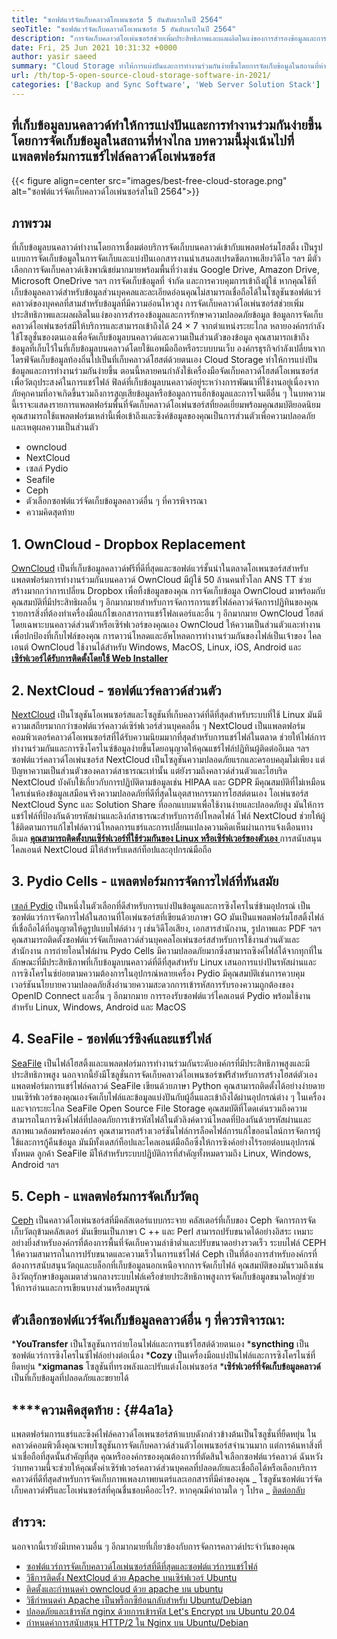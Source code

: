 ```yaml
---
title: "ซอฟต์แวร์จัดเก็บคลาวด์โอเพนซอร์ส 5 อันดับแรกในปี 2564" 
seoTitle: "ซอฟต์แวร์จัดเก็บคลาวด์โอเพนซอร์ส 5 อันดับแรกในปี 2564" 
description: "การจัดเก็บคลาวด์โอเพ่นซอร์สช่วยเพิ่มประสิทธิภาพและผลผลิตในแง่ของการสำรองข้อมูลและการรักษาความปลอดภัยข้อมูล บทความนี้มุ่งเน้นไปที่แอพจัดเก็บข้อมูลคลาวด์ที่ดีที่สุด" 
date: Fri, 25 Jun 2021 10:31:32 +0000
author: yasir saeed
summary: "Cloud Storage ทำให้การแบ่งปันและการทำงานร่วมกันง่ายขึ้นโดยการจัดเก็บข้อมูลในสถานที่ห่างไกล บทความนี้มุ่งเน้นไปที่แพลตฟอร์มการแชร์ไฟล์คลาวด์โอเพ่นซอร์ส" 
url: /th/top-5-open-source-cloud-storage-software-in-2021/
categories: ['Backup and Sync Software', 'Web Server Solution Stack']
---
```


## ที่เก็บข้อมูลบนคลาวด์ทำให้การแบ่งปันและการทำงานร่วมกันง่ายขึ้นโดยการจัดเก็บข้อมูลในสถานที่ห่างไกล บทความนี้มุ่งเน้นไปที่แพลตฟอร์มการแชร์ไฟล์คลาวด์โอเพ่นซอร์ส

{{< figure align=center src="images/best-free-cloud-storage.png" alt="ซอฟต์แวร์จัดเก็บคลาวด์โอเพ่นซอร์สในปี 2564">}}


## **ภาพรวม** 
ที่เก็บข้อมูลบนคลาวด์ทำงานโดยการเชื่อมต่อบริการจัดเก็บบนคลาวด์เข้ากับแพลตฟอร์มโฮสติ้ง เป็นรูปแบบการจัดเก็บข้อมูลในการจัดเก็บและแบ่งปันเอกสารงานนำเสนอสเปรดชีตภาพเสียงวิดีโอ ฯลฯ มีตัวเลือกการจัดเก็บคลาวด์เชิงพาณิชย์มากมายพร้อมพื้นที่ว่างเช่น Google Drive, Amazon Drive, Microsoft OneDrive ฯลฯ การจัดเก็บข้อมูลที่ จำกัด และการควบคุมการเข้าถึงผู้ใช้ หากคุณใช้ที่เก็บข้อมูลคลาวด์สำหรับข้อมูลส่วนบุคคลและละเอียดอ่อนคุณไม่สามารถเชื่อถือได้ในโซลูชันซอฟต์แวร์คลาวด์ของบุคคลที่สามสำหรับข้อมูลที่มีความอ่อนไหวสูง การจัดเก็บคลาวด์โอเพ่นซอร์สช่วยเพิ่มประสิทธิภาพและผลผลิตในแง่ของการสำรองข้อมูลและการรักษาความปลอดภัยข้อมูล
ข้อมูลการจัดเก็บคลาวด์โอเพ่นซอร์สมีให้บริการและสามารถเข้าถึงได้ 24 × 7 จากตำแหน่งระยะไกล หลายองค์กรกำลังใช้โซลูชั่นของตนเองเพื่อจัดเก็บข้อมูลบนคลาวด์และความเป็นส่วนตัวของข้อมูล คุณสามารถเข้าถึงข้อมูลที่เก็บไว้ในที่เก็บข้อมูลบนคลาวด์โดยใช้แอพมือถือหรือระบบบนเว็บ องค์กรธุรกิจกำลังเปลี่ยนจากไดรฟ์จัดเก็บข้อมูลท้องถิ่นไปเป็นที่เก็บคลาวด์โฮสต์ด้วยตนเอง Cloud Storage ทำให้การแบ่งปันข้อมูลและการทำงานร่วมกันง่ายขึ้น ตอนนี้หลายคนกำลังใช้เครื่องมือจัดเก็บคลาวด์โฮสต์โอเพนซอร์สเพื่อวัตถุประสงค์ในการแชร์ไฟล์ ฟิลด์ที่เก็บข้อมูลบนคลาวด์อยู่ระหว่างการพัฒนาที่ใช้งานอยู่เนื่องจากภัยคุกคามที่อาจเกิดขึ้นรวมถึงการสูญเสียข้อมูลหรือข้อมูลการแฮ็กข้อมูลและการโจมตีอื่น ๆ
ในบทความนี้เราจะแสดงรายการแพลตฟอร์มพื้นที่จัดเก็บคลาวด์โอเพ่นซอร์สที่ยอดเยี่ยมพร้อมคุณสมบัติยอดนิยม คุณสามารถใช้แพลตฟอร์มเหล่านี้เพื่อเข้าถึงและซิงค์ข้อมูลของคุณเป็นการส่วนตัวเพื่อความปลอดภัยและเหตุผลความเป็นส่วนตัว
  * owncloud
  * NextCloud
  * เซลล์ Pydio
  * Seafile
  * Ceph
  * ตัวเลือกซอฟต์แวร์จัดเก็บข้อมูลคลาวด์อื่น ๆ ที่ควรพิจารณา
  * ความคิดสุดท้าย

## 1. OwnCloud - Dropbox Replacement
[OwnCloud][1] เป็นที่เก็บข้อมูลคลาวด์ฟรีที่ดีที่สุดและซอฟต์แวร์ชั้นนำในตลาดโอเพนซอร์สสำหรับแพลตฟอร์มการทำงานร่วมกันบนคลาวด์ OwnCloud มีผู้ใช้ 50 ล้านคนทั่วโลก ANS TT ช่วยสร้างมากกว่าการเปลี่ยน Dropbox เพื่อทิ้งข้อมูลของคุณ การจัดเก็บข้อมูล OwnCloud มาพร้อมกับคุณสมบัติที่มีประสิทธิผลอื่น ๆ อีกมากมายสำหรับการจัดการการแชร์ไฟล์คลาวด์จัดการปฏิทินของคุณรายการสิ่งที่ต้องทำเครื่องมือแก้ไขเอกสารการแชร์โฟลเดอร์และอื่น ๆ อีกมากมาย OwnCloud โฮสต์โดยเฉพาะบนคลาวด์ส่วนตัวหรือเซิร์ฟเวอร์ของคุณเอง OwnCloud ให้ความเป็นส่วนตัวและทำงานเพื่อปกป้องที่เก็บไฟล์ของคุณ การดาวน์โหลดและอัพโหลดการทำงานร่วมกันของไฟล์เป็นเจ้าของ
ไคลเอนต์ OwnCloud ใช้งานได้สำหรับ Windows, MacOS, Linux, iOS, Android และ [**เซิร์ฟเวอร์ได้รับการติดตั้งโดยใช้ Web Installer** ][2]

## 2. NextCloud - ซอฟต์แวร์คลาวด์ส่วนตัว
[NextCloud][3] เป็นโซลูชันโอเพนซอร์สและโซลูชันที่เก็บคลาวด์ที่ดีที่สุดสำหรับระบบที่ใช้ Linux มันมีความเสถียรมากกว่าซอฟต์แวร์คลาวด์เซิร์ฟเวอร์ส่วนบุคคลอื่น ๆ NextCloud เป็นแพลตฟอร์มคอมพิวเตอร์คลาวด์โอเพนซอร์สที่ได้รับความนิยมมากที่สุดสำหรับการแชร์ไฟล์ในตลาด ช่วยให้ไฟล์การทำงานร่วมกันและการซิงโครไนซ์ข้อมูลง่ายขึ้นโดยอนุญาตให้คุณแชร์ไฟล์ปฏิทินผู้ติดต่ออีเมล ฯลฯ ซอฟต์แวร์คลาวด์โอเพ่นซอร์ส NextCloud เป็นโซลูชันความปลอดภัยแรกและครอบคลุมไม่เพียง แต่ปัญหาความเป็นส่วนตัวของคลาวด์สาธารณะเท่านั้น แต่ยังรวมถึงคลาวด์ส่วนตัวและไฮบริด NextCloud บังคับใช้เกี่ยวกับการปฏิบัติตามข้อมูลเช่น HIPAA และ GDPR
มีคุณสมบัติที่ไม่เหมือนใครเช่นห้องข้อมูลเสมือนจริงความปลอดภัยที่ดีที่สุดในอุตสาหกรรมการโฮสต์ตนเอง โอเพ่นซอร์ส NextCloud Sync และ Solution Share ที่ออกแบบมาเพื่อใช้งานง่ายและปลอดภัยสูง มันให้การแชร์ไฟล์ที่ป้องกันด้วยรหัสผ่านและลิงก์สาธารณะสำหรับการอัปโหลดไฟล์ ไฟล์ NextCloud ช่วยให้ผู้ใช้ติดตามการแก้ไขไฟล์ดาวน์โหลดการแชร์และการเปลี่ยนแปลงความคิดเห็นผ่านการแจ้งเตือนทางอีเมล [**คุณสามารถติดตั้งบนเซิร์ฟเวอร์ที่ใช้ร่วมกันของ Linux หรือเซิร์ฟเวอร์ของตัวเอง** ][4]
การสนับสนุนไคลเอนต์ NextCloud มีให้สำหรับเดสก์ท็อปและอุปกรณ์มือถือ

## 3. Pydio Cells - แพลตฟอร์มการจัดการไฟล์ที่ทันสมัย
[เซลล์ Pydio][5] เป็นหนึ่งในตัวเลือกที่ดีสำหรับการแบ่งปันข้อมูลและการซิงโครไนซ์ข้ามอุปกรณ์ เป็นซอฟต์แวร์การจัดการไฟล์ในสถานที่โอเพ่นซอร์สที่เขียนด้วยภาษา GO มันเป็นแพลตฟอร์มโฮสติ้งไฟล์ที่เชื่อถือได้ที่อนุญาตให้ดูรูปแบบไฟล์ต่าง ๆ เช่นวิดีโอเสียง, เอกสารสำนักงาน, รูปภาพและ PDF ฯลฯ คุณสามารถติดตั้งซอฟต์แวร์จัดเก็บคลาวด์ส่วนบุคคลโอเพ่นซอร์สสำหรับการใช้งานส่วนตัวและสำนักงาน การถ่ายโอนไฟล์ผ่าน Pydo Cells มีความปลอดภัยมากซึ่งสามารถซิงค์ไฟล์ได้จากทุกที่ในลักษณะที่มีประสิทธิภาพที่เก็บข้อมูลบนคลาวด์ที่ดีที่สุดสำหรับ Linux เสนอการแบ่งปันรหัสผ่านและการซิงโครไนซ์ย่อยตามความต้องการในอุปกรณ์หลายเครื่อง Pydio มีคุณสมบัติเช่นการควบคุมเวอร์ชันนโยบายความปลอดภัยสิ่งอำนวยความสะดวกการเข้ารหัสการรับรองความถูกต้องของ OpenID Connect และอื่น ๆ อีกมากมาย
การรองรับซอฟต์แวร์ไคลเอนต์ Pydio พร้อมใช้งานสำหรับ Linux, Windows, Android และ MacOS

## 4. SeaFile - ซอฟต์แวร์ซิงค์และแชร์ไฟล์
[SeaFile][6] เป็นไฟล์โฮสติ้งและแพลตฟอร์มการทำงานร่วมกันระดับองค์กรที่มีประสิทธิภาพสูงและมีประสิทธิภาพสูง นอกจากนี้ยังมีโซลูชั่นการจัดเก็บคลาวด์โอเพนซอร์ซฟรีสำหรับการสร้างโฮสต์ตัวเอง แพลตฟอร์มการแชร์ไฟล์คลาวด์ SeaFile เขียนด้วยภาษา Python
คุณสามารถติดตั้งได้อย่างง่ายดายบนเซิร์ฟเวอร์ของคุณเองจัดเก็บไฟล์และข้อมูลแบ่งปันกับผู้อื่นและเข้าถึงได้ผ่านอุปกรณ์ต่าง ๆ ในเครื่องและจากระยะไกล SeaFile Open Source File Storage คุณสมบัติที่โดดเด่นรวมถึงความสามารถในการซิงค์ไฟล์ที่ปลอดภัยการเข้ารหัสไฟล์ในตัวลิงค์ดาวน์โหลดที่ป้องกันด้วยรหัสผ่านและสภาพแวดล้อมพร้อมองค์กร คุณสามารถสร้างเวอร์ชันไฟล์การล็อคไฟล์การแก้ไขออนไลน์การจัดการผู้ใช้และการกู้คืนข้อมูล มันมีทั้งเดสก์ท็อปและไคลเอนต์มือถือซึ่งให้การซิงค์อย่างไร้รอยต่อบนอุปกรณ์ทั้งหมด
ลูกค้า SeaFile มีให้สำหรับระบบปฏิบัติการที่สำคัญทั้งหมดรวมถึง Linux, Windows, Android ฯลฯ

## 5. Ceph - แพลตฟอร์มการจัดเก็บวัตถุ
[Ceph][7] เป็นคลาวด์โอเพ่นซอร์สที่มีคลัสเตอร์แบบกระจาย คลัสเตอร์ที่เก็บของ Ceph จัดการการจัดเก็บวัตถุข้ามคลัสเตอร์ มันเขียนเป็นภาษา C ++ และ Perl สามารถปรับขนาดได้อย่างอิสระ เหมาะอย่างยิ่งสำหรับองค์กรที่ต้องการพื้นที่จัดเก็บความล่าช้าต่ำและปรับขนาดอย่างรวดเร็ว ระบบไฟล์ CEPH ให้ความสามารถในการปรับขนาดและความเร็วในการแชร์ไฟล์ Ceph เป็นที่ต้องการสำหรับองค์กรที่ต้องการสนับสนุนวัตถุและบล็อกที่เก็บข้อมูลนอกเหนือจากการจัดเก็บไฟล์
คุณสมบัติของมันรวมถึงเช่นอิงวัตถุรักษาข้อมูลเมตาส่วนกลางระบบไฟล์เครือข่ายประสิทธิภาพสูงการจัดเก็บข้อมูลขนาดใหญ่ช่วยให้การอ่านและการเขียนบางส่วนหรือสมบูรณ์

## ตัวเลือกซอฟต์แวร์จัดเก็บข้อมูลคลาวด์อื่น ๆ ที่ควรพิจารณา:
  ***YouTransfer**  เป็นโซลูชันการถ่ายโอนไฟล์และการแชร์โฮสต์ด้วยตนเอง
  ***syncthing**  เป็นซอฟต์แวร์การซิงโครไนซ์ไฟล์อย่างต่อเนื่อง
  ***Cozy**  เป็นเครื่องมือแบ่งปันไฟล์และการซิงโครไนซ์ที่ยืดหยุ่น
  ***xigmanas**  โซลูชันที่ทรงพลังและปรับแต่งโอเพ่นซอร์ส
  ***เซิร์ฟเวอร์ที่จัดเก็บข้อมูลคลาวด์**  เป็นที่เก็บข้อมูลที่ปลอดภัยและขยายได้

## ****ความคิดสุดท้าย **:**    {#4a1a}
แพลตฟอร์มการแชร์และซิงค์ไฟล์คลาวด์โอเพนซอร์สห้าแบบดังกล่าวข้างต้นเป็นโซลูชั่นที่ยืดหยุ่น ในคลาวด์คอมพิวติ้งคุณจะพบโซลูชันการจัดเก็บคลาวด์ส่วนตัวโอเพนซอร์สจำนวนมาก แต่การค้นหาสิ่งที่น่าเชื่อถือที่สุดนั้นสำคัญที่สุด คุณหรือองค์กรของคุณต้องการที่ตัดสินใจเลือกซอฟต์แวร์คลาวด์ ฉันหวังว่าบทความนี้จะช่วยให้คุณตั้งค่าเซิร์ฟเวอร์คลาวด์ส่วนบุคคลที่ปลอดภัยและเชื่อถือได้หรือเลือกบริการคลาวด์ที่ดีที่สุดสำหรับการจัดเก็บภาพเพลงภาพยนตร์และเอกสารที่มีค่าของคุณ
_ โซลูชันซอฟต์แวร์จัดเก็บคลาวด์ฟรีและโอเพ่นซอร์สที่คุณชื่นชอบคืออะไร?. หากคุณมีคำถามใด ๆ โปรด _ [ติดต่อกลับ][8]

## สำรวจ:
นอกจากนี้เรายังมีบทความอื่น ๆ อีกมากมายที่เกี่ยวข้องกับการจัดการคลาวด์ประจำวันของคุณ
  * [ซอฟต์แวร์การจัดเก็บคลาวด์โอเพ่นซอร์สที่ดีที่สุดและซอฟต์แวร์การแชร์ไฟล์][9]
  * [วิธีการติดตั้ง NextCloud ด้วย Apache บนเซิร์ฟเวอร์ Ubuntu][4]
  * [ติดตั้งและกำหนดค่า owncloud ด้วย apache บน ubuntu][2]
  * [วิธีกำหนดค่า Apache เป็นพร็อกซีย้อนกลับสำหรับ Ubuntu/Debian][10]
  * [ปลอดภัยและเข้ารหัส nginx ด้วยการเข้ารหัส Let's Encrypt บน Ubuntu 20.04][11]
  * [กำหนดค่าการสนับสนุน HTTP/2 ใน Nginx บน Ubuntu/Debian][12]

  
[1]: https://owncloud.com/
[2]: https://blog.containerize.com/backup-and-sync-software/how-to-install-and-configure-owncloud-with-apache-on-ubuntu/
[3]: https://nextcloud.com/
[4]: https://blog.containerize.com/backup-and-sync-software/how-to-install-nextcloud-with-apache-on-ubuntu-server/
[5]: https://pydio.com/
[6]: https://www.seafile.com/
[7]: https://ceph.io/en/
[8]: mailto:yasir.saeed@aspose.com
[9]: https://products.containerize.com/backup-and-sync/
[10]: https://blog.containerize.com/web-server-solution-stack/how-to-configure-apache-as-a-reverse-proxy-for-ubuntudebian/
[11]: https://blog.containerize.com/web-server-solution-stack/how-to-secure-nginx-with-letsencrypt-on-ubuntu-20-04/
[12]: https://blog.containerize.com/web-server-solution-stack/how-to-configure-http2-support-in-nginx-on-ubuntudebian/
